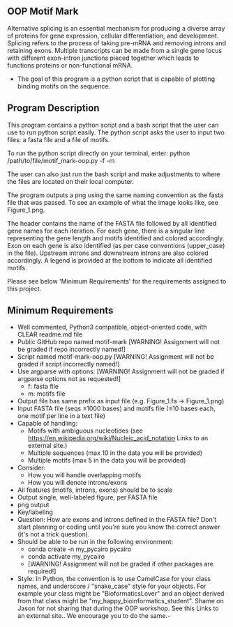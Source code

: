 ## OOP Motif Mark ##

Alternative splicing is an essential mechanism for producing a diverse array of proteins for gene expression, cellular differentiation, and development. Splicing refers to the process of taking pre-mRNA and removing introns and retaining exons. Multiple transcripts can be made from a single gene locus with different exon-intron junctions pieced together which leads to functions proteins or non-functional mRNA.

- The goal of this program is a python script that is capable of plotting binding motifs on the sequence. 

## Program Description ##

This program contains a python script and a bash script that the user can use to run python script easily. The python script asks the user to input two files: a fasta file and a file of motifs. 

To run the python script directly on your terminal, enter: python /path/to/file/motif_mark-oop.py -f <fasta file name> -m <motifs file name>

The user can also just run the bash script and make adjustments to where the files are located on their local computer. 

The program outputs a png using the same naming convention as the fasta file that was passed. To see an example of what the image looks like, see Figure_1.png. 

The header contains the name of the FASTA file followed by all identified gene names for each iteration. For each gene, there is a singular line representing the gene length and motifs identified and colored accordingly. Exon on each gene is also identified (as per case conventions (upper_case) in the file). Upstream introns and downstream introns are also colored accordingly. A legend is provided at the bottom to indicate all identified motifs. 

Please see below 'Minimum Requirements' for the requirements assigned to this project.

## Minimum Requirements ##
- Well commented, Python3 compatible, object-oriented code, with CLEAR readme.md file
- Public GitHub repo named motif-mark [WARNING! Assignment will not be graded if repo incorrectly named!]
- Script named motif-mark-oop.py [WARNING! Assignment will not be graded if script incorrectly named!]
- Use argparse with options: [WARNING! Assignment will not be graded if argparse options not as requested!]
    - f: fasta file
    - m: motifs file
- Output file has same prefix as input file (e.g. Figure_1.fa -> Figure_1.png)
- Input FASTA file (seqs ≤1000 bases) and motifs file (≤10 bases each, one motif per line in a text file)
- Capable of handling:
    - Motifs with ambiguous nucleotides (see https://en.wikipedia.org/wiki/Nucleic_acid_notation Links to an external site.)
    - Multiple sequences (max 10 in the data you will be provided)
    - Multiple motifs (max 5 in the data you will be provided)
- Consider:
    - How you will handle overlapping motifs
    - How you will denote introns/exons
- All features (motifs, introns, exons) should be to scale
- Output single, well-labeled figure, per FASTA file
- png output
- Key/labeling
- Question: How are exons and introns defined in the FASTA file? Don't start planning or coding until you're sure you know the correct answer (it's not a trick question).
- Should be able to be run in the following environment:
    - conda create -n my_pycairo pycairo
    - conda activate my_pycairo
    - [WARNING! Assignment will not be graded if other packages are required!]
- Style: In Python, the convention is to use CamelCase for your class names, and underscore / "snake_case" style for your objects. For example your class might be "BioformaticsLover" and an object derived from that class might be "my_happy_bioinformatics_student".  Shame on Jason for not sharing that during the OOP workshop. See this Links to an external site.. We encourage you to do the same.-
